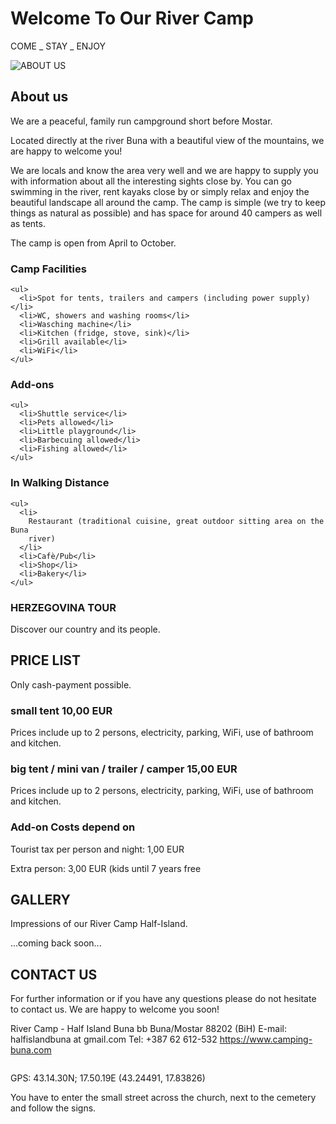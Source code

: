 # Welcome To Our River Camp

COME _ STAY _ ENJOY

<link rel="stylesheet" href="#" />
<img src="#" alt="ABOUT US" />

## About us

We are a peaceful, family run campground short before Mostar.

Located directly at the river Buna with a beautiful view of the mountains, we are happy to welcome you!

We are locals and know the area very well and we are happy to supply you with information about all the interesting sights close by. You can go
swimming in the river, rent kayaks close by or simply relax and enjoy the beautiful landscape all around the camp. The camp is simple (we try to
keep things as natural as possible) and has space for around 40 campers as well as tents.

The camp is open from April to October.

### Camp Facilities

    <ul>
      <li>Spot for tents, trailers and campers (including power supply)</li>
      <li>WC, showers and washing rooms</li>
      <li>Wasching machine</li>
      <li>Kitchen (fridge, stove, sink)</li>
      <li>Grill available</li>
      <li>WiFi</li>
    </ul>

### Add-ons

    <ul>
      <li>Shuttle service</li>
      <li>Pets allowed</li>
      <li>Little playground</li>
      <li>Barbecuing allowed</li>
      <li>Fishing allowed</li>
    </ul>

### In Walking Distance

    <ul>
      <li>
        Restaurant (traditional cuisine, great outdoor sitting area on the Buna
        river)
      </li>
      <li>Cafè/Pub</li>
      <li>Shop</li>
      <li>Bakery</li>
    </ul>

### HERZEGOVINA TOUR

Discover our country and its people.
<img src="" alt="" />
<img src="" alt="" />
<img src="" alt="" />
<img src="" alt="" />
<img src="" alt="" />
<img src="" alt="" />

## PRICE LIST

Only cash-payment possible.

### small tent 10,00 EUR</h3>

Prices include up to 2 persons, electricity, parking, WiFi, use of bathroom and kitchen.

### big tent / mini van / trailer / camper 15,00 EUR

Prices include up to 2 persons, electricity, parking, WiFi, use of bathroom and kitchen.

### Add-on Costs depend on

Tourist tax per person and night: 1,00 EUR

Extra person: 3,00 EUR (kids until 7 years free

## GALLERY

Impressions of our River Camp Half-Island.
  
...coming back soon...

## CONTACT US

For further information or if you have any questions please do not hesitate to contact us. We are happy to welcome you soon!

River Camp - Half Island Buna bb Buna/Mostar 88202 (BiH) E-mail: halfislandbuna at gmail.com Tel: +387 62 612-532
https://www.camping-buna.com

<img src="" alt="" />

GPS: 43.14.30N; 17.50.19E (43.24491, 17.83826)

You have to enter the small street across the church, next to the cemetery and follow the signs.

<img src="" alt="" />
